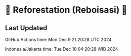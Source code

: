 
# 🌳 Reforestation (Reboisasi) 🌲

## Last Updated

GitHub Actions time: Mon Dec  9 21:20:28 UTC 2024

Indonesia/Jakarta time: Tue Dec 10 04:20:28 WIB 2024
